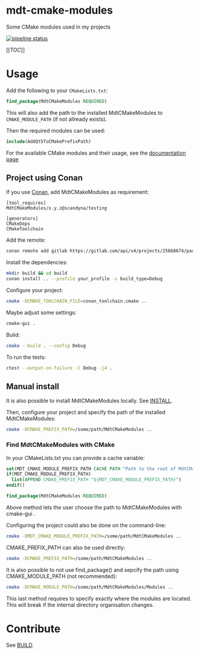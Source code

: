 # mdt-cmake-modules

Some CMake modules used in my projects

[![pipeline status](https://gitlab.com/scandyna/mdt-cmake-modules/badges/experimental/pipeline.svg)](https://gitlab.com/scandyna/mdt-cmake-modules/-/pipelines/latest)

[[_TOC_]]

# Usage

Add the following to your ``CMakeLists.txt``:
```cmake
find_package(MdtCMakeModules REQUIRED)
```

This will also add the path to the installed MdtCMakeModules
to ``CMAKE_MODULE_PATH`` (if not allready exists).

Then the required modules can be used:
```cmake
include(AddQt5ToCMakePrefixPath)
```

For the available CMake modules and their usage,
see the [documentation page](https://scandyna.gitlab.io/mdt-cmake-modules)

## Project using Conan

If you use [Conan](https://conan.io/),
add MdtCMakeModules as requirement:
```conan
[tool_requires]
MdtCMakeModules/x.y.z@scandyna/testing

[generators]
CMakeDeps
CMakeToolchain
```

Add the remote:
```bash
conan remote add gitlab https://gitlab.com/api/v4/projects/25668674/packages/conan
```

Install the dependencies:
```bash
mkdir build && cd build
conan install .. --profile your_profile -s build_type=Debug
```

Configure your project:
```bash
cmake -DCMAKE_TOOLCHAIN_FILE=conan_toolchain.cmake ..
```

Maybe adjust some settings:
```bash
cmake-gui .
```

Build:
```bash
cmake --build . --config Debug
```

To run the tests:
```bash
ctest --output-on-failure -C Debug -j4 .
```

## Manual install

It is also possible to install MdtCMakeModules locally.
See [INSTALL](INSTALL.md).

Then, configure your project and specify
the path of the installed MdtCMakeModules:
```bash
cmake -DCMAKE_PREFIX_PATH=/some/path/MdtCMakeModules ..
```

### Find MdtCMakeModules with CMake

In your CMakeLists.txt you can provide a cache variable:
```cmake
set(MDT_CMAKE_MODULE_PREFIX_PATH CACHE PATH "Path to the root of MdtCMakeModules. (For example: /opt/MdtCMakeModules).")
if(MDT_CMAKE_MODULE_PREFIX_PATH)
  list(APPEND CMAKE_PREFIX_PATH "${MDT_CMAKE_MODULE_PREFIX_PATH}")
endif()

find_package(MdtCMakeModules REQUIRED)
```

Above method lets the user choose the path to MdtCMakeModules with cmake-gui .

Configuring the project could also be done on the command-line:
```bash
cmake -DMDT_CMAKE_MODULE_PREFIX_PATH=/some/path/MdtCMakeModules ..
```

CMAKE_PREFIX_PATH can also be used directly:
```bash
cmake -DCMAKE_PREFIX_PATH=/some/path/MdtCMakeModules ..
```

It is also possible to not use find_package() and sepcify the path using CMAKE_MODULE_PATH (not recommended):
```bash
cmake -DCMAKE_MODULE_PATH=/some/path/MdtCMakeModules/Modules ..
```

This last method requires to specify exactly where the modules are located.
This will break if the internal directory organisation changes.


# Contribute

See [BUILD](BUILD.md).
